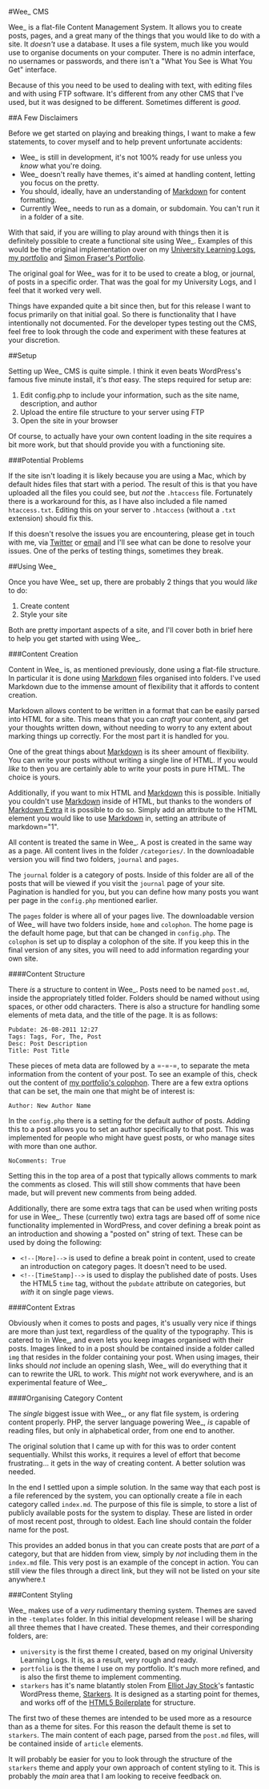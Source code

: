 #Wee_ CMS

Wee_ is a flat-file Content Management System. It allows you to create posts, pages, and a great many of the things that you would like to do with a site. It *doesn't* use a database. It uses a file system, much like you would use to organise documents on your computer. There is no admin interface, no usernames or passwords, and there isn't a "What You See is What You Get" interface.

Because of this you need to be used to dealing with text, with editing files and with using FTP software. It's different from any other CMS that I've used, but it was designed to be different. Sometimes different is *good*.

##A Few Disclaimers

Before we get started on playing and breaking things, I want to make a few statements, to cover myself and to help prevent unfortunate accidents:

- Wee_ is still in development, it's not 100% ready for use unless you *know* what you're doing.
- Wee_ doesn't really have themes, it's aimed at handling content, letting you focus on the pretty.
- You should, ideally, have an understanding of [Markdown][] for content formatting.
- Currently Wee_ needs to run as a domain, or subdomain. You can't run it in a folder of a site.

With that said, if you are willing to play around with things then it is definitely possible to create a functional site using Wee_. Examples of this would be the original implementation over on my [University Learning Logs][1], [my portfolio][2] and [Simon Fraser's Portfolio][3].

The original goal for Wee_ was for it to be used to create a blog, or journal, of posts in a specific order. That was the goal for my University Logs, and I feel that it worked very well.

Things have expanded quite a bit since then, but for this release I want to focus primarily on that initial goal. So there is functionality that I have intentionally not documented. For the developer types testing out the CMS, feel free to look through the code and experiment with these features at your discretion.

##Setup

Setting up Wee_ CMS is quite simple. I think it even beats WordPress's famous five minute install, it's *that* easy. The steps required for setup are:

1. Edit config.php to include your information, such as the site name, description, and author
2. Upload the entire file structure to your server using FTP
3. Open the site in your browser

Of course, to actually have your own content loading in the site requires a bit more work, but that should provide you with a functioning site.

###Potential Problems

If the site isn't loading it is likely because you are using a Mac, which by default hides files that start with a period. The result of this is that you have uploaded all the files you could see, but *not* the `.htaccess` file. Fortunately there is a workaround for this, as I have also included a file named `htaccess.txt`. Editing this on your server to `.htaccess` (without a `.txt` extension) should fix this.

If this doesn't resolve the issues you are encountering, please get in touch with me, via [Twitter][4] or [email][5] and I'll see what can be done to resolve your issues. One of the perks of testing things, sometimes they break.

##Using Wee_

Once you have Wee_ set up, there are probably 2 things that you would *like* to do:

1. Create content
2. Style your site

Both are pretty important aspects of a site, and I'll cover both in brief here to help you get started with using Wee_.

###Content Creation

Content in Wee_ is, as mentioned previously, done using a flat-file structure. In particular it is done using [Markdown][] files organised into folders. I've used Markdown due to the immense amount of flexibility that it affords to content creation.

Markdown allows content to be written in a format that can be easily parsed into HTML for a site. This means that you can *craft* your content, and get your thoughts written down, without needing to worry to any extent about marking things up correctly. For the most part it is handled for you.

One of the great things about [Markdown][] is its sheer amount of flexibility. You can write your posts without writing a single line of HTML. If you would *like* to then you are certainly able to write your posts in pure HTML. The choice is yours.

Additionally, if you want to mix HTML and [Markdown][] this is possible. Initially you couldn't use [Markdown][] inside of HTML, but thanks to the wonders of [Markdown Extra][] it is possible to do so. Simply add an attribute to the HTML element you would like to use [Markdown][] in, setting an attribute of markdown&#61;"1".

All content is treated the same in Wee_. A post is created in the same way as a page. All content lives in the folder `/categories/`. In the downloadable version you will find two folders, `journal` and `pages`.

The `journal` folder is a category of posts. Inside of this folder are all of the posts that will be viewed if you visit the `journal` page of your site. Pagination is handled for you, but you can define how many posts you want per page in the `config.php` mentioned earlier.

The `pages` folder is where all of your pages live. The downloadable version of Wee_ will have two folders inside, `home` and `colophon`. The home page is the default home page, but that can be changed in `config.php`. The `colophon` is set up to display a colophon of the site. If you keep this in the final version of any sites, you will need to add information regarding your own site.

####Content Structure

There *is* a structure to content in Wee_. Posts need to be named `post.md`, inside the appropriately titled folder. Folders should be named without using spaces, or other odd characters. There is also a structure for handling some elements of meta data, and the title of the page. It is as follows:

    Pubdate: 26-08-2011 12:27
    Tags: Tags, For, The, Post
    Desc: Post Description
    Title: Post Title

These pieces of meta data are followed by a =\-=\-=, to separate the meta information from the content of your post. To see an example of this, check out the content of [my portfolio's colophon][6]. There are a few extra options that can be set, the main one that might be of interest is:

    Author: New Author Name

In the `config.php` there is a setting for the default author of posts. Adding this to a post allows you to set an author specifically to that post. This was implemented for people who might have guest posts, or who manage sites with more than one author.

    NoComments: True

Setting this in the top area of a post that typically allows comments to mark the comments as closed. This will still show comments that have been made, but will prevent new comments from being added.

Additionally, there are some extra tags that can be used when writing posts for use in Wee_. These (currently two) extra tags are based off of some nice functionality implemented in WordPress, and cover defining a break point as an introduction and showing a "posted on" string of text. These can be used by doing the following:

- `<!--[More]-->` is used to define a break point in content, used to create an introduction on category pages. It doesn't need to be used.
- `<!--[TimeStamp]-->` is used to display the published date of posts. Uses the HTML5 `time` tag, without the `pubdate` attribute on categories, but *with* it on single page views.

####Content Extras

Obviously when it comes to posts and pages, it's usually very nice if things are more than just text, regardless of the quality of the typography. This is catered to in Wee_, and even lets you keep images organised with their posts. Images linked to in a post should be contained inside a folder called `img` that resides in the folder containing your post. When using images, their links should *not* include an opening slash, Wee_ will do everything that it can to rewrite the URL to work. This *might* not work everywhere, and is an experimental feature of Wee_.

####Organising Category Content

The *single* biggest issue with Wee_, or any flat file system, is ordering content properly. PHP, the server language powering Wee_, *is* capable of reading files, but only in alphabetical order, from one end to another.

The original solution that I came up with for this was to order content sequentially. Whilst this works, it requires a level of effort that become frustrating... it gets in the way of creating content. A better solution was needed.

In the end I settled upon a simple solution. In the same way that each post is a file referenced by the system, you can optionally create a file in each category called `index.md`. The purpose of this file is simple, to store a list of publicly available posts for the system to display. These are listed in order of most recent post, through to oldest. Each line should contain the folder name for the post.

This provides an added bonus in that you can create posts that are *part* of a category, but that are hidden from view, simply by *not* including them in the `index.md` file. This very post is an example of the concept in action. You can still view the files through a direct link, but they will not be listed on your site anywhere.t

###Content Styling

Wee_ makes use of a *very* rudimentary theming system. Themes are saved in the `-templates` folder. In this initial development release I will be sharing all three themes that I have created. These themes, and their corresponding folders, are:

- `university` is the first theme I created, based on my original University Learning Logs. It is, as a result, very rough and ready.
- `portfolio` is the theme I use on my portfolio. It's much more refined, and is also the first theme to implement commenting.
- `starkers` has it's name blatantly stolen From [Elliot Jay Stock][7]'s fantastic WordPress theme, [Starkers][8]. It is designed as a starting point for themes, and works off of the [HTML5 Boilerplate][9] for structure.

The first two of these themes are intended to be used more as a resource than as a theme for sites. For this reason the default theme is set to `starkers`. The main content of each page, parsed from the `post.md` files, will be contained inside of `article` elements.

It will probably be easier for you to look through the structure of the `starkers` theme and apply your own approach of content styling to it. This is probably the *main* area that I am looking to receive feedback on.

[1]: http://uni.davidturner.name
[2]: http://davidturner.name
[3]: http://simonf.co.uk
[4]: http://twitter.com/HerrWulf
[5]: mailto:david@davidturner.name
[6]: http://davidturner.name/pages/colophon/post.md
[7]: http://elliotjaystocks.com
[8]: http://starkerstheme.com
[9]: http://html5boilerplate.com

[Markdown]: http://daringfireball.net/projects/markdown/
[Markdown Extra]: http://michelf.com/projects/php-markdown/extra/